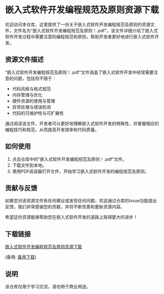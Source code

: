 # 嵌入式软件开发编程规范及原则资源下载

欢迎访问本仓库，这里提供了一份关于嵌入式软件开发编程规范及原则的资源文件，文件名为“嵌入式软件开发编程规范及原则！.pdf”。该文件详细介绍了嵌入式软件开发过程中需要注意的编程规范和原则，帮助开发者更好地进行嵌入式软件开发。

## 资源文件描述

“嵌入式软件开发编程规范及原则！.pdf”文件涵盖了嵌入式软件开发中经常需要注意的问题，包括但不限于：

- 代码风格与格式规范
- 内存管理与优化
- 硬件资源的使用与管理
- 异常处理与错误检测
- 代码的可维护性与可扩展性

通过阅读该文件，开发者可以更好地理解嵌入式软件开发的特殊性，并掌握相应的编程技巧和规范，从而提高开发效率和代码质量。

## 如何使用

1. 点击仓库中的“嵌入式软件开发编程规范及原则！.pdf”文件。
2. 下载文件到本地。
3. 使用PDF阅读器打开文件，开始学习嵌入式软件开发的编程规范及原则。

## 贡献与反馈

如果您对该资源文件有任何建议或发现任何问题，欢迎通过仓库的Issue功能提出反馈。我们非常感谢您的贡献，并将不断完善和更新资源内容。

希望这份资源能够帮助您在嵌入式软件开发的道路上取得更大的进步！

## 下载链接
[嵌入式软件开发编程规范及原则资源下载](https://pan.quark.cn/s/f0b374336e83) 

(备用: [备用下载](https://pan.baidu.com/s/164E-zP3KFtojoGpjkg-4tQ?pwd=1234))

## 说明

该仓库仅用于学习交流，请勿用于商业用途。
